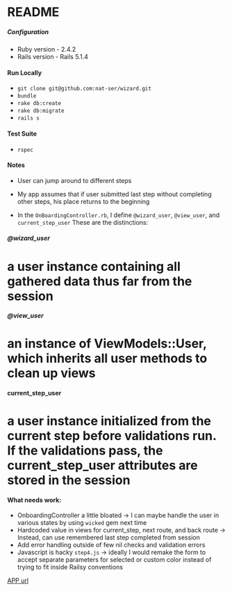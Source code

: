 # README

##### Configuration
* Ruby version - 2.4.2
* Rails version - Rails 5.1.4

#### Run Locally
- `git clone git@github.com:nat-ser/wizard.git`
- `bundle`
- `rake db:create`
- `rake db:migrate`
- `rails s`

#### Test Suite
- `rspec`

#### Notes
- User can jump around to different steps
- My app assumes that if user submitted last step without completing other steps, his place returns to the beginning

- In the `OnBoardingController.rb`, I define `@wizard_user`, `@view_user`, and `current_step_user`
These are the distinctions:

##### @wizard_user
# a user instance containing all gathered data thus far from the session

##### @view_user
# an instance of ViewModels::User, which inherits all user methods to clean up views

#### current_step_user
# a user instance initialized from the current step before validations run. If the validations pass, the current_step_user attributes are stored in the session


#### What needs work:
- OnboardingController a little bloated -> I can maybe handle the user in various states by using `wicked` gem next time
- Hardcoded value in views for current_step, next route, and back route -> Instead, can use remembered last step completed from session
- Add error handling outside of few nil checks and validation errors
- Javascript is hacky `step4.js` -> ideally I would remake the form to accept separate parameters for selected or custom color instead of trying to fit inside Railsy conventions


[APP url](https://magical-form.herokuapp.com/)
